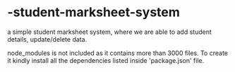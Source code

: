 # -student-marksheet-system
 a simple student marksheet system, where we are able to add student details, update/delete data.
 
node_modules is not included as it contains more than 3000 files. 
To create it kindly install all the dependencies listed inside 'package.json' file.
